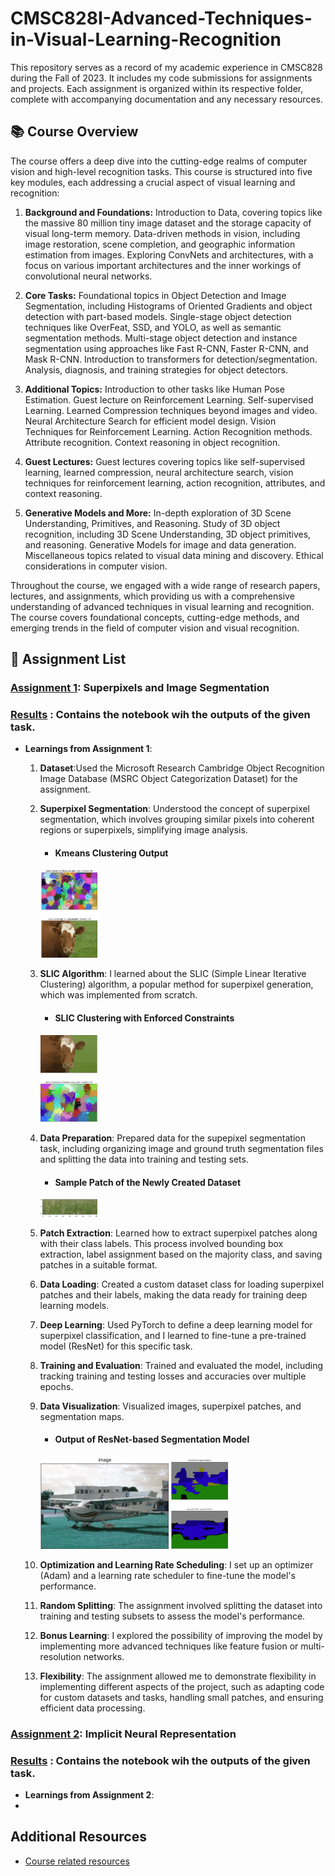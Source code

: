 # CMSC828I-Advanced-Techniques-in-Visual-Learning-Recognition
This repository serves as a record of my academic experience in CMSC828 during the Fall of 2023. It includes my code submissions for assignments and projects. Each assignment is organized within its respective folder, complete with accompanying documentation and any necessary resources.

## 📚 Course Overview
The course offers a deep dive into the cutting-edge realms of computer vision and high-level recognition tasks. This course is structured into five key modules, each addressing a crucial aspect of visual learning and recognition:

1. **Background and Foundations:** Introduction to Data, covering topics like the massive 80 million tiny image dataset and the storage capacity of visual long-term memory. Data-driven methods in vision, including image restoration, scene completion, and geographic information estimation from images. Exploring ConvNets and architectures, with a focus on various important architectures and the inner workings of convolutional neural networks.

2. **Core Tasks:** Foundational topics in Object Detection and Image Segmentation, including Histograms of Oriented Gradients and object detection with part-based models. Single-stage object detection techniques like OverFeat, SSD, and YOLO, as well as semantic segmentation methods. Multi-stage object detection and instance segmentation using approaches like Fast R-CNN, Faster R-CNN, and Mask R-CNN. Introduction to transformers for detection/segmentation. Analysis, diagnosis, and training strategies for object detectors.

4. **Additional Topics:** Introduction to other tasks like Human Pose Estimation. Guest lecture on Reinforcement Learning. Self-supervised Learning. Learned Compression techniques beyond images and video. Neural Architecture Search for efficient model design. Vision Techniques for Reinforcement Learning. Action Recognition methods. Attribute recognition. Context reasoning in object recognition.

5. **Guest Lectures:** Guest lectures covering topics like self-supervised learning, learned compression, neural architecture search, vision techniques for reinforcement learning, action recognition, attributes, and context reasoning.

6. **Generative Models and More:** In-depth exploration of 3D Scene Understanding, Primitives, and Reasoning. Study of 3D object recognition, including 3D Scene Understanding, 3D object primitives, and reasoning. Generative Models for image and data generation. Miscellaneous topics related to visual data mining and discovery. Ethical considerations in computer vision.

Throughout the course, we engaged with a wide range of research papers, lectures, and assignments, which providing us with a comprehensive understanding of advanced techniques in visual learning and recognition. The course covers foundational concepts, cutting-edge methods, and emerging trends in the field of computer vision and visual recognition.


## 📄 Assignment List

### [Assignment 1](https://github.com/Rishikesh-Jadhav/CMSC828I-Advanced-Techniques-in-Visual-Learning-Recognition/tree/main/Assignment1): Superpixels and Image Segmentation

### [Results](https://github.com/Rishikesh-Jadhav/CMSC828I-Advanced-Techniques-in-Visual-Learning-Recognition/blob/main/Assignment1/rjadhav1(119256534)cmsc828I_fall2023_HW1.ipynb) : Contains the notebook wih the outputs of the given task.

- **Learnings from Assignment 1**:
  
  1. **Dataset**:Used the Microsoft Research Cambridge Object Recognition Image Database (MSRC Object Categorization Dataset) for the assignment.
     
  2. **Superpixel Segmentation**: Understood the concept of superpixel segmentation, which involves grouping similar pixels into coherent regions or superpixels, simplifying image analysis.
     - #### Kmeans Clustering Output
     <img src="images/naive%20clustering.png" alt="Kmeans Clustering" width="20%"/>
  3. **SLIC Algorithm**: I learned about the SLIC (Simple Linear Iterative Clustering) algorithm, a popular method for superpixel generation, which was implemented from scratch.
     - #### SLIC Clustering with Enforced Constraints
     <img src="images/slic%20clustering.png" alt="SLIC Clustering" width="20%"/>
  4. **Data Preparation**: Prepared data for the supepixel segmentation task, including organizing image and ground truth segmentation files and splitting the data into training and testing sets.
     - #### Sample Patch of the Newly Created Dataset
     <img src="images/sample%20%20seg%20patch.png" alt="Sample Patch" width="20%"/>  
  5. **Patch Extraction**: Learned how to extract superpixel patches along with their class labels. This process involved bounding box extraction, label assignment based on the majority class, and saving patches in a suitable format.

  6. **Data Loading**: Created a custom dataset class for loading superpixel patches and their labels, making the data ready for training deep learning models.

  7. **Deep Learning**: Used PyTorch to define a deep learning model for superpixel classification, and I learned to fine-tune a pre-trained model (ResNet) for this specific task.

  8. **Training and Evaluation**: Trained and evaluated the model, including tracking training and testing losses and accuracies over multiple epochs.

  9. **Data Visualization**: Visualized images, superpixel patches, and segmentation maps.
     - #### Output of ResNet-based Segmentation Model  
     <img src="images/seg%20rgb%20image.png" alt="RGB Image" width="45%"/>
     <img src="images/resnet%20prediction.png" alt="Segmentation Model Output + GT" width="20%"/>
    
  10. **Optimization and Learning Rate Scheduling**: I set up an optimizer (Adam) and a learning rate scheduler to fine-tune the model's performance.

  11. **Random Splitting**: The assignment involved splitting the dataset into training and testing subsets to assess the model's performance.

  12. **Bonus Learning**: I explored the possibility of improving the model by implementing more advanced techniques like feature fusion or multi-resolution networks.

  13. **Flexibility**: The assignment allowed me to demonstrate flexibility in implementing different aspects of the project, such as adapting code for custom datasets and tasks, handling small patches, and ensuring efficient data   processing.


### [Assignment 2](https://github.com/Rishikesh-Jadhav/CMSC828I-Advanced-Techniques-in-Visual-Learning-Recognition/tree/main/Assignment2): Implicit Neural Representation

### [Results](https://github.com/Rishikesh-Jadhav/CMSC828I-Advanced-Techniques-in-Visual-Learning-Recognition/blob/main/Assignment1/rjadhav1(119256534)cmsc828I_fall2023_HW2.ipynb) : Contains the notebook wih the outputs of the given task.

- **Learnings from Assignment 2**:
- 

## Additional Resources
- [Course related resources](https://www.cs.umd.edu/class/fall2023/cmsc828i/)


